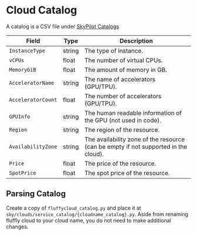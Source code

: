 # Cloud Catalog

A catalog is a CSV file under [SkyPilot Catalogs](https://github.com/skypilot-org/skypilot-catalog)

| Field              | Type   | Description                                                                         |
|--------------------|--------|-------------------------------------------------------------------------------------|
| `InstanceType`     | string | The type of instance.                                                               |
| `vCPUs`            | float  | The number of virtual CPUs.                                                         |
| `MemoryGiB`        | float  | The amount of memory in GB.                                                         |
| `AcceleratorName`  | string | The name of accelerators (GPU/TPU).                                                 |
| `AcceleratorCount` | float  | The number of accelerators (GPU/TPU).                                               |
| `GPUInfo`          | string | The human readable information of the GPU (not used in code).                       |
| `Region`           | string | The region of the resource.                                                         |
| `AvailabilityZone` | string | The availability zone of the resource (can be empty if not supported in the cloud). |
| `Price`            | float  | The price of the resource.                                                          |
| `SpotPrice`        | float  | The spot price of the resource.                                                     |


## Parsing Catalog

Create a copy of `fluffycloud_catalog.py` and place it at `sky/clouds/service_catalog/{cloudname_catalog}.py`. Aside from renaming fluffly cloud to your cloud name, you do not need to make additional changes.
